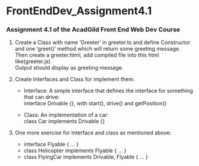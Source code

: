 # FrontEndDev_Assignment4.1
### Assignment 4.1 of the AcadGild Front End Web Dev Course

1. Create a Class with name ‘Greeter’ in greeter.ts and define Constructor and one ‘greet()’ method which will return some greeting message.  
 Then create a greeter.html, add compiled file into this html like(greeter.js).  
 Output should display as greeting message.

2. Create Interfaces and Class for implement them.
    * Interface: A simple interface that defines the interface for something that can
drive:  
    interface Drivable {}, with start(), drive() and getPosition()

    * Class: An implementation of a car:  
    class Car implements Drivable {}

3. One more exercise for Interface and class as mentioned above: 
    * interface Flyable { ... }
    * class Helicopter implements Flyable { ... }
    * class FlyingCar implements Drivable, Flyable { ... }
